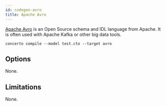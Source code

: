 ```yaml
---
id: codegen-avro
title: Apache Avro
---
```


[Apache Avro](https://avro.apache.org) is an Open Source schema and IDL language from Apache. It is often used with Apache Kafka or other big data tools.

```base
concerto compile --model test.cto --target avro
```

## Options

None.

## Limitations

None.